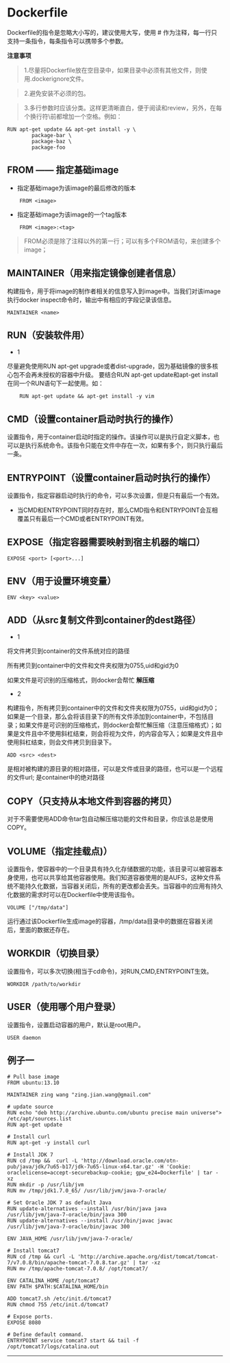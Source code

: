 # Dockerfile

Dockerfile的指令是忽略大小写的，建议使用大写，使用 # 作为注释，每一行只支持一条指令，每条指令可以携带多个参数。

**注意事项**

> 1.尽量将Dockerfile放在空目录中，如果目录中必须有其他文件，则使用.dockerignore文件。

> 2.避免安装不必须的包。

> 3.多行参数时应该分类。这样更清晰直白，便于阅读和review，另外，在每个换行符\前都增加一个空格。例如：
```
RUN apt-get update && apt-get install -y \
        package-bar \
        package-baz \
        package-foo
```


## FROM —— 指定基础image

- 指定基础image为该image的最后修改的版本
```
    FROM <image>  
```
- 指定基础image为该image的一个tag版本
```
    FROM <image>:<tag>
```

> FROM必须是除了注释以外的第一行；可以有多个FROM语句，来创建多个image；

## MAINTAINER（用来指定镜像创建者信息）
构建指令，用于将image的制作者相关的信息写入到image中。当我们对该image执行docker inspect命令时，输出中有相应的字段记录该信息。
```
MAINTAINER <name>
```

## RUN（安装软件用）

- 1

尽量避免使用RUN apt-get upgrade或者dist-upgrade，因为基础镜像的很多核心包不会再未授权的容器中升级。
要结合RUN apt-get update和apt-get install在同一个RUN语句下一起使用。如：
```
    RUN apt-get update && apt-get install -y vim
```


## CMD（设置container启动时执行的操作）

设置指令，用于container启动时指定的操作。该操作可以是执行自定义脚本，也可以是执行系统命令。该指令只能在文件中存在一次，如果有多个，则只执行最后一条。

## ENTRYPOINT（设置container启动时执行的操作）

设置指令，指定容器启动时执行的命令，可以多次设置，但是只有最后一个有效。

- 当CMD和ENTRYPOINT同时存在时，那么CMD指令和ENTRYPOINT会互相覆盖只有最后一个CMD或者ENTRYPOINT有效。

## EXPOSE（指定容器需要映射到宿主机器的端口）

```
EXPOSE <port> [<port>...]  
```

## ENV（用于设置环境变量）

```
ENV <key> <value>  
```

## ADD（从src复制文件到container的dest路径）

- 1

将文件<src>拷贝到container的文件系统对应的路径<dest>

所有拷贝到container中的文件和文件夹权限为0755,uid和gid为0

如果文件是可识别的压缩格式，则docker会帮忙 **解压缩**

- 2

构建指令，所有拷贝到container中的文件和文件夹权限为0755，uid和gid为0；如果是一个目录，那么会将该目录下的所有文件添加到container中，不包括目录；如果文件是可识别的压缩格式，则docker会帮忙解压缩（注意压缩格式）；如果<src>是文件且<dest>中不使用斜杠结束，则会将<dest>视为文件，<src>的内容会写入<dest>；如果<src>是文件且<dest>中使用斜杠结束，则会<src>文件拷贝到<dest>目录下。

```
ADD <src> <dest>  
```

<src> 是相对被构建的源目录的相对路径，可以是文件或目录的路径，也可以是一个远程的文件url;
<dest> 是container中的绝对路径


## COPY（只支持从本地文件到容器的拷贝）

对于不需要使用ADD命令tar包自动解压缩功能的文件和目录，你应该总是使用COPY。

## VOLUME（指定挂载点)）

设置指令，使容器中的一个目录具有持久化存储数据的功能，该目录可以被容器本身使用，也可以共享给其他容器使用。我们知道容器使用的是AUFS，这种文件系统不能持久化数据，当容器关闭后，所有的更改都会丢失。当容器中的应用有持久化数据的需求时可以在Dockerfile中使用该指令。

```
VOLUME ["/tmp/data"]  
```
运行通过该Dockerfile生成image的容器，/tmp/data目录中的数据在容器关闭后，里面的数据还存在。

## WORKDIR（切换目录）

设置指令，可以多次切换(相当于cd命令)，对RUN,CMD,ENTRYPOINT生效。

```
WORKDIR /path/to/workdir  
```

## USER（使用哪个用户登录）

设置指令，设置启动容器的用户，默认是root用户。

```
USER daemon
```







## 例子一

```
# Pull base image  
FROM ubuntu:13.10  

MAINTAINER zing wang "zing.jian.wang@gmail.com"  

# update source  
RUN echo "deb http://archive.ubuntu.com/ubuntu precise main universe"> /etc/apt/sources.list  
RUN apt-get update  

# Install curl  
RUN apt-get -y install curl  

# Install JDK 7  
RUN cd /tmp &&  curl -L 'http://download.oracle.com/otn-pub/java/jdk/7u65-b17/jdk-7u65-linux-x64.tar.gz' -H 'Cookie: oraclelicense=accept-securebackup-cookie; gpw_e24=Dockerfile' | tar -xz  
RUN mkdir -p /usr/lib/jvm  
RUN mv /tmp/jdk1.7.0_65/ /usr/lib/jvm/java-7-oracle/  

# Set Oracle JDK 7 as default Java  
RUN update-alternatives --install /usr/bin/java java /usr/lib/jvm/java-7-oracle/bin/java 300     
RUN update-alternatives --install /usr/bin/javac javac /usr/lib/jvm/java-7-oracle/bin/javac 300     

ENV JAVA_HOME /usr/lib/jvm/java-7-oracle/  

# Install tomcat7  
RUN cd /tmp && curl -L 'http://archive.apache.org/dist/tomcat/tomcat-7/v7.0.8/bin/apache-tomcat-7.0.8.tar.gz' | tar -xz  
RUN mv /tmp/apache-tomcat-7.0.8/ /opt/tomcat7/  

ENV CATALINA_HOME /opt/tomcat7  
ENV PATH $PATH:$CATALINA_HOME/bin  

ADD tomcat7.sh /etc/init.d/tomcat7  
RUN chmod 755 /etc/init.d/tomcat7  

# Expose ports.  
EXPOSE 8080  

# Define default command.  
ENTRYPOINT service tomcat7 start && tail -f /opt/tomcat7/logs/catalina.out  

```













































































---
